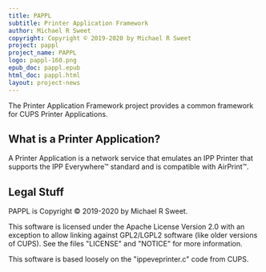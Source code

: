```yaml
---
title: PAPPL
subtitle: Printer Application Framework
author: Michael R Sweet
copyright: Copyright © 2019-2020 by Michael R Sweet
project: pappl
project_name: PAPPL
logo: pappl-160.png
epub_doc: pappl.epub
html_doc: pappl.html
layout: project-news
---
```


The Printer Application Framework project provides a common framework for
CUPS Printer Applications.


What is a Printer Application?
------------------------------

A Printer Application is a network service that emulates an IPP Printer that
supports the IPP Everywhere™ standard and is compatible with AirPrint™.


Legal Stuff
-----------

PAPPL is Copyright © 2019-2020 by Michael R Sweet.

This software is licensed under the Apache License Version 2.0 with an exception
to allow linking against GPL2/LGPL2 software (like older versions of CUPS).  See
the files "LICENSE" and "NOTICE" for more information.

This software is based loosely on the "ippeveprinter.c" code from CUPS.
